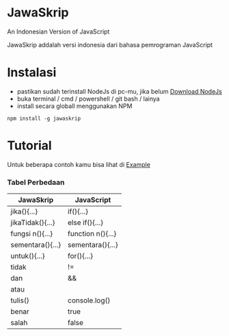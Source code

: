 # JawaSkrip

An Indonesian Version of JavaScript

JawaSkrip addalah versi indonesia dari bahasa pemrograman JavaScript

# Instalasi

- pastikan sudah terinstall NodeJs di pc-mu, jika belum [Download NodeJs](https://nodejs.org/en/)
- buka terminal / cmd / powershell / git bash / lainya
- install secara globall menggunakan NPM

```
npm install -g jawaskrip
```

# Tutorial

Untuk beberapa contoh kamu bisa lihat di [Example](https://github.com/Indmind/JawaSkrip/tree/master/example)

### Tabel Perbedaan

| JawaSkrip        | JavaScript        |
|------------------|-------------------|
| jika(){...}      | if(){...}         |
| jikaTidak(){...} | else if(){...}    |
| fungsi n(){...}  | function n(){...} |
| sementara(){...} | sementara(){...}  |
| untuk(){...}     | for(){...}        |
| tidak            | !=                |
| dan              | &&                |
| atau             | ||                |
| tulis()          | console.log()     |
| benar            | true              |
| salah            | false             |